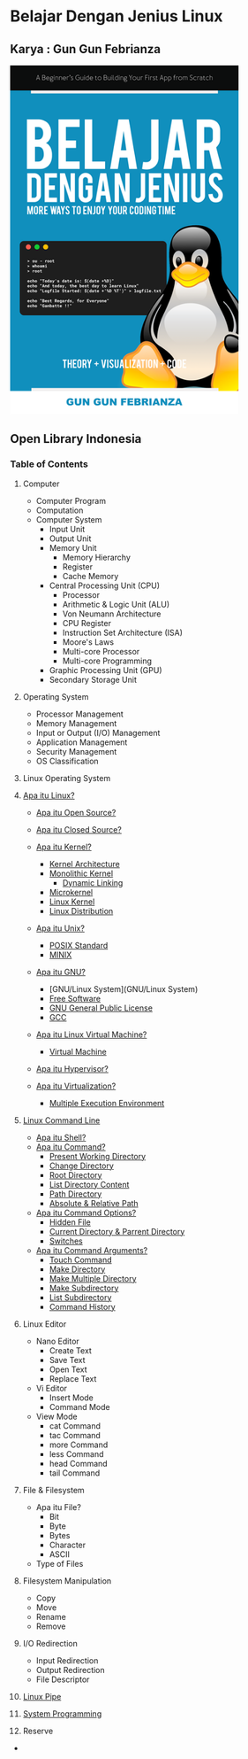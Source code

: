 # Belajar Dengan Jenius Linux

## Karya : Gun Gun Febrianza

<img src="books/assets/cover-linux.png" style="zoom:90%;" />

## Open Library Indonesia

### Table of Contents

1. Computer

   - Computer Program
   - Computation
   - Computer System
     - Input Unit
     - Output Unit
     - Memory Unit
       - Memory Hierarchy
       - Register
       - Cache Memory
     - Central Processing Unit (CPU)
       - Processor
       - Arithmetic & Logic Unit (ALU)
       - Von Neumann Architecture
       - CPU Register
       - Instruction Set Architecture (ISA)
       - Moore's Laws
       - Multi-core Processor
       - Multi-core Programming
     - Graphic Processing Unit (GPU)
     - Secondary Storage Unit

2. Operating System

   - Processor Management
   - Memory Management
   - Input or Output (I/O) Management
   - Application Management
   - Security Management
   - OS Classification

3. Linux Operating System

4. [Apa itu Linux?](https://github.com/gungunfebrianza/Belajar-Dengan-Jenius-Linux/blob/master/books/id/Linux.md#apa-itu-linux-)

   - [Apa itu Open Source?](https://github.com/gungunfebrianza/Belajar-Dengan-Jenius-Linux/blob/master/books/id/Linux.md#apa-itu-open-source)

   - [Apa itu Closed Source?](https://github.com/gungunfebrianza/Belajar-Dengan-Jenius-Linux/blob/master/books/id/Linux.md#apa-itu-closed-source)
   - [Apa itu Kernel?](https://github.com/gungunfebrianza/Belajar-Dengan-Jenius-Linux/blob/master/books/id/Linux.md#apa-itu-kernel)
     - [Kernel Architecture](https://github.com/gungunfebrianza/Belajar-Dengan-Jenius-Linux/blob/master/books/id/Linux.md#kernel-architecture)
     - [Monolithic Kernel](https://github.com/gungunfebrianza/Belajar-Dengan-Jenius-Linux/blob/master/books/id/Linux.md#monolithic-kernel)
       - [Dynamic Linking](https://github.com/gungunfebrianza/Belajar-Dengan-Jenius-Linux/blob/master/books/id/Linux.md#dynamic-linking)
     - [Microkernel](https://github.com/gungunfebrianza/Belajar-Dengan-Jenius-Linux/blob/master/books/id/Linux.md#microkernel)
     - [Linux Kernel](https://github.com/gungunfebrianza/Belajar-Dengan-Jenius-Linux/blob/master/books/id/Linux.md#linux-kernel)
     - [Linux Distribution](https://github.com/gungunfebrianza/Belajar-Dengan-Jenius-Linux/blob/master/books/id/Linux.md#linux-distribution)
   - [Apa itu Unix?](https://github.com/gungunfebrianza/Belajar-Dengan-Jenius-Linux/blob/master/books/id/Linux.md#apa-itu-unix)
     - [POSIX Standard](https://github.com/gungunfebrianza/Belajar-Dengan-Jenius-Linux/blob/master/books/id/Linux.md#posix-standard)
     - [MINIX](https://github.com/gungunfebrianza/Belajar-Dengan-Jenius-Linux/blob/master/books/id/Linux.md#minix)
   - [Apa itu GNU?](https://github.com/gungunfebrianza/Belajar-Dengan-Jenius-Linux/blob/master/books/id/Linux.md#apa-itu-gnu)
     - [GNU/Linux System](GNU/Linux System)
     - [Free Software](https://github.com/gungunfebrianza/Belajar-Dengan-Jenius-Linux/blob/master/books/id/Linux.md#free-software)
     - [GNU General Public License](https://github.com/gungunfebrianza/Belajar-Dengan-Jenius-Linux/blob/master/books/id/Linux.md#gnu-general-public-license)
     - [GCC](https://github.com/gungunfebrianza/Belajar-Dengan-Jenius-Linux/blob/master/books/id/Linux.md#gcc)
   - [Apa itu Linux Virtual Machine?](https://github.com/gungunfebrianza/Belajar-Dengan-Jenius-Linux/blob/master/books/id/Virtual%20Machine.md#apa-itu-linux-virtual-machine-)
     - [Virtual Machine](https://github.com/gungunfebrianza/Belajar-Dengan-Jenius-Linux/blob/master/books/id/Virtual%20Machine.md#virtual-machine)
   - [Apa itu Hypervisor?](https://github.com/gungunfebrianza/Belajar-Dengan-Jenius-Linux/blob/master/books/id/Virtual%20Machine.md#apa-itu-hypervisor-)
   - [Apa itu Virtualization?](https://github.com/gungunfebrianza/Belajar-Dengan-Jenius-Linux/blob/master/books/id/Virtual%20Machine.md#apa-itu-virtualization)
     - [Multiple Execution Environment](https://github.com/gungunfebrianza/Belajar-Dengan-Jenius-Linux/blob/master/books/id/Virtual%20Machine.md#multiple-execution-environment)

   

5. [Linux Command Line](https://github.com/gungunfebrianza/Belajar-Dengan-Jenius-Linux/blob/master/books/id/Linux%20Command%20Line.md#linux-command-line)

   - [Apa itu Shell?](https://github.com/gungunfebrianza/Belajar-Dengan-Jenius-Linux/blob/master/books/id/Linux%20Command%20Line.md#apa-itu-shell)
   - [Apa itu Command?](https://github.com/gungunfebrianza/Belajar-Dengan-Jenius-Linux/blob/master/books/id/Linux%20Command%20Line.md#apa-itu-command)
     - [Present Working Directory](https://github.com/gungunfebrianza/Belajar-Dengan-Jenius-Linux/blob/master/books/id/Linux%20Command%20Line.md#present-working-directory)
     - [Change Directory](https://github.com/gungunfebrianza/Belajar-Dengan-Jenius-Linux/blob/master/books/id/Linux%20Command%20Line.md#change-directory)
     - [Root Directory](https://github.com/gungunfebrianza/Belajar-Dengan-Jenius-Linux/blob/master/books/id/Linux%20Command%20Line.md#root-directory)
     - [List Directory Content](https://github.com/gungunfebrianza/Belajar-Dengan-Jenius-Linux/blob/master/books/id/Linux%20Command%20Line.md#list-directory-content)
     - [Path Directory](https://github.com/gungunfebrianza/Belajar-Dengan-Jenius-Linux/blob/master/books/id/Linux%20Command%20Line.md#path-directory)
     - [Absolute & Relative Path](https://github.com/gungunfebrianza/Belajar-Dengan-Jenius-Linux/blob/master/books/id/Linux%20Command%20Line.md#absolute--relative-path)
   - [Apa itu Command Options?](https://github.com/gungunfebrianza/Belajar-Dengan-Jenius-Linux/blob/master/books/id/Linux%20Command%20Line.md#apa-itu-command-options)
     - [Hidden File](https://github.com/gungunfebrianza/Belajar-Dengan-Jenius-Linux/blob/master/books/id/Linux%20Command%20Line.md#hidden-file)
     - [Current Directory & Parrent Directory](https://github.com/gungunfebrianza/Belajar-Dengan-Jenius-Linux/blob/master/books/id/Linux%20Command%20Line.md#current-directory--parrent-directory)
     - [Switches](https://github.com/gungunfebrianza/Belajar-Dengan-Jenius-Linux/blob/master/books/id/Linux%20Command%20Line.md#switches)
   - [Apa itu Command Arguments?](https://github.com/gungunfebrianza/Belajar-Dengan-Jenius-Linux/blob/master/books/id/Linux%20Command%20Line.md#apa-itu-command-arguments)
     - [Touch Command](https://github.com/gungunfebrianza/Belajar-Dengan-Jenius-Linux/blob/master/books/id/Linux%20Command%20Line.md#touch-command)
     - [Make Directory](https://github.com/gungunfebrianza/Belajar-Dengan-Jenius-Linux/blob/master/books/id/Linux%20Command%20Line.md#make-directory)
     - [Make Multiple Directory](https://github.com/gungunfebrianza/Belajar-Dengan-Jenius-Linux/blob/master/books/id/Linux%20Command%20Line.md#make-multiple-directory)
     - [Make Subdirectory](https://github.com/gungunfebrianza/Belajar-Dengan-Jenius-Linux/blob/master/books/id/Linux%20Command%20Line.md#make-subdirectory)
     - [List Subdirectory](https://github.com/gungunfebrianza/Belajar-Dengan-Jenius-Linux/blob/master/books/id/Linux%20Command%20Line.md#list-subdirectory)
     - [Command History](https://github.com/gungunfebrianza/Belajar-Dengan-Jenius-Linux/blob/master/books/id/Linux%20Command%20Line.md#command-history)

6. Linux Editor

   - Nano Editor
     - Create Text
     - Save Text
     - Open Text
     - Replace Text
   - Vi Editor
     - Insert Mode
     - Command Mode
   - View Mode
     - cat Command
     - tac Command
     - more Command
     - less Command
     - head Command
     - tail Command

7. File & Filesystem

   - Apa itu File?
     - Bit
     - Byte
     - Bytes
     - Character
     - ASCII
   - Type of Files

8. Filesystem Manipulation

   - Copy
   - Move
   - Rename
   - Remove

9. I/O Redirection

   - Input Redirection
   - Output Redirection
   - File Descriptor

10. [Linux Pipe](https://github.com/gungunfebrianza/Belajar-Dengan-Jenius-Linux/blob/master/books/id/Linux%20Pipe.md)

11. [System Programming](https://github.com/gungunfebrianza/Belajar-Dengan-Jenius-Linux/blob/master/books/id/System%20Programming.md)

12. Reserve

- 

